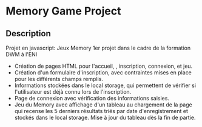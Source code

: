 # Memory Game Project

## Description

Projet en javascript: Jeux Memory
1er projet dans le cadre de la formation DWM à l'ENI
- Création de pages HTML pour l'accueil, , inscription, connexion, et jeu.
- Création d'un formulaire d'inscription, avec contraintes mises en place pour les différents champs remplis.
- Informations stockées dans le local storage, qui permettent de vérifier si l'utilisateur est déjà connu lors de l'inscription.
- Page de connexion avec vérification des informations saisies.
- Jeu du Memory avec affichage d'un tableau au chargement de la page qui recense les 5 derniers résultats triés par date d'enregistrement et stockés dans le local storage. Mise à jour du tableau dès la fin de partie.
